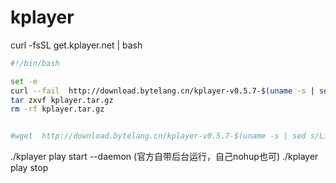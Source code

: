 # kplayer

curl -fsSL get.kplayer.net | bash

```bash
#!/bin/bash

set -e
curl --fail  http://download.bytelang.cn/kplayer-v0.5.7-$(uname -s | sed s/Linux/linux/)_$(uname -m | sed s/aarch64/arm64/ | sed s/x86_64/amd64/).tar.gz -o kplayer.tar.gz
tar zxvf kplayer.tar.gz
rm -rf kplayer.tar.gz


#wget  http://download.bytelang.cn/kplayer-v0.5.7-$(uname -s | sed s/Linux/linux/)_$(uname -m | sed s/aarch64/arm64/ | sed s/x86_64/amd64/).tar.gz
```

./kplayer play start --daemon (官方自带后台运行，自己nohup也可)
./kplayer play stop
